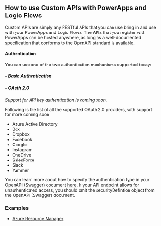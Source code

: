 ## How to use Custom APIs with PowerApps and Logic Flows

Custom APIs are simply any RESTful APIs that you can use bring in and use with your PowerApps and Logic Flows.
The APIs that you register with PowerApps can be hosted anywhere, as long as a well-documented specification that conforms to the [OpenAPI](https://openapis.org/specification) standard is available.

#### Authentication

You can use one of the two authentication mechanisms supported today: 
##### - Basic Authentication
##### - OAuth 2.0
*Support for API key authentication is coming soon.*

Following is the list of all the supported OAuth 2.0 providers, with support for more coming soon

- Azure Active Directory
- Box
- Dropbox
- Facebook
- Google
- Instagram
- OneDrive
- SalesForce
- Slack
- Yammer

You can learn more about how to specify the authentication type in your OpenAPI (Swagger) document [here](https://github.com/OAI/OpenAPI-Specification/blob/master/versions/2.0.md#securityDefinitionsObject). 
If your API endpoint allows for unauthenticated access, you should omit the securityDefintion object from the OpenAPI (Swagger) document.

### Examples
* [Azure Resource Manager](./AzureResourceManager/README.md)

